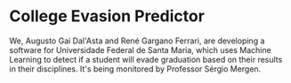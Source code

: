 # College Evasion Predictor
We, Augusto Gai Dal'Asta and René Gargano Ferrari, are developing a software for Universidade Federal de Santa Maria, which uses Machine Learning to detect if a student will evade graduation based on their results in their disciplines. It's being monitored by Professor Sérgio Mergen.
